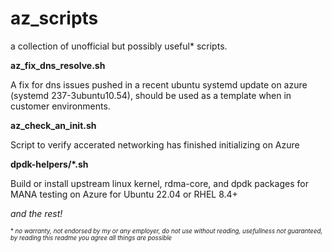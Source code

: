 # az_scripts
a collection of unofficial but possibly useful* scripts.

**az_fix_dns_resolve.sh**

A fix for dns issues pushed in a recent ubuntu systemd update on azure (systemd 237-3ubuntu10.54), should be used as a template when in customer environments.

**az_check_an_init.sh**

Script to verify accerated networking has finished initializing on Azure

**dpdk-helpers/*.sh**

Build or install upstream linux kernel, rdma-core, and dpdk packages for MANA testing on Azure for Ubuntu 22.04 or RHEL 8.4+

*and the rest!*

<sub><sub>* *no warranty, not endorsed by my or any employer, do not use without reading, usefullness not guaranteed, by reading this readme you agree all things are possible*
